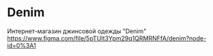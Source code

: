 # Denim

Интернет-магазин джинсовой одежды "Denim"
https://www.figma.com/file/5pTUIt3Ypm29q1QRMRNFfA/denim?node-id=0%3A1
